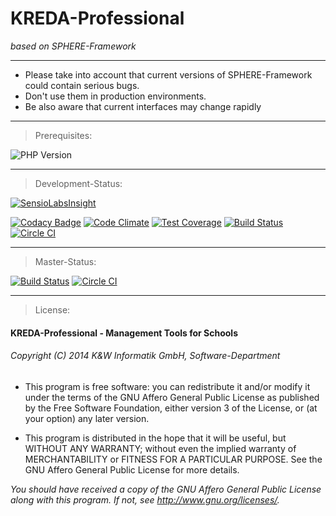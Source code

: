 # KREDA-Professional 
_based on SPHERE-Framework_

-----
- Please take into account that current versions of SPHERE-Framework could contain serious bugs.
- Don't use them in production environments.
- Be also aware that current interfaces may change rapidly

-----
> Prerequisites:

![PHP Version](https://img.shields.io/badge/php-5.4-ff69b4.svg)

-----
> Development-Status:

[![SensioLabsInsight](https://insight.sensiolabs.com/projects/6252e63c-b754-45c6-8986-4d1a4a34c8af/big.png)](https://insight.sensiolabs.com/projects/6252e63c-b754-45c6-8986-4d1a4a34c8af)

[![Codacy Badge](https://api.codacy.com/project/badge/grade/af2cb3d4bf28486d8d9be29d8e3bfbec)](https://www.codacy.com/app/gerdchristian-kunze/SPHERE-Framework)
[![Code Climate](https://codeclimate.com/github/DerDu/SPHERE-Framework/badges/gpa.svg)](https://codeclimate.com/github/DerDu/SPHERE-Framework)
[![Test Coverage](https://codeclimate.com/github/DerDu/SPHERE-Framework/badges/coverage.svg)](https://codeclimate.com/github/DerDu/SPHERE-Framework/coverage)
[![Build Status](https://travis-ci.org/DerDu/SPHERE-Framework.svg?branch=development)](https://travis-ci.org/DerDu/SPHERE-Framework)
[![Circle CI](https://circleci.com/gh/DerDu/SPHERE-Framework/tree/development.svg?style=shield)](https://circleci.com/gh/DerDu/SPHERE-Framework/tree/development)

-----
> Master-Status:

[![Build Status](https://travis-ci.org/DerDu/SPHERE-Framework.svg)](https://travis-ci.org/DerDu/SPHERE-Framework)
[![Circle CI](https://circleci.com/gh/DerDu/SPHERE-Framework/tree/master.svg?style=shield)](https://circleci.com/gh/DerDu/SPHERE-Framework/tree/master)

-----
> License:

#### KREDA-Professional - Management Tools for Schools
###### Copyright (C) 2014 K&W Informatik GmbH, Software-Department

- This program is free software: you can redistribute it and/or modify
it under the terms of the GNU Affero General Public License as published by
the Free Software Foundation, either version 3 of the License, or
(at your option) any later version.

- This program is distributed in the hope that it will be useful,
but WITHOUT ANY WARRANTY; without even the implied warranty of
MERCHANTABILITY or FITNESS FOR A PARTICULAR PURPOSE.  See the
GNU Affero General Public License for more details.

_You should have received a copy of the GNU Affero General Public License
along with this program.  If not, see <http://www.gnu.org/licenses/>._

